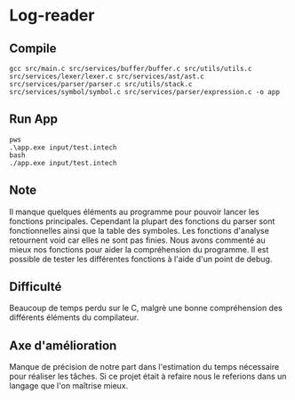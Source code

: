 # Log-reader

## Compile

```
gcc src/main.c src/services/buffer/buffer.c src/utils/utils.c src/services/lexer/lexer.c src/services/ast/ast.c src/services/parser/parser.c src/utils/stack.c src/services/symbol/symbol.c src/services/parser/expression.c -o app
```

## Run App

```
pws
.\app.exe input/test.intech
bash
./app.exe input/test.intech
```

## Note

Il manque quelques éléments au programme pour pouvoir lancer les fonctions principales. Cependant la plupart des fonctions du parser sont fonctionnelles ainsi que la table des symboles. 
Les fonctions d'analyse retournent void car elles ne sont pas finies.
Nous avons commenté au mieux nos fonctions pour aider la compréhension du programme.
Il est possible de tester les différentes fonctions à l'aide d'un point de debug.

## Difficulté

Beaucoup de temps perdu sur le C, malgrè une bonne compréhension des différents éléments du compilateur.

## Axe d'amélioration

Manque de précision de notre part dans l'estimation du temps nécessaire pour réaliser les tâches.
Si ce projet était à refaire nous le referions dans un langage que l'on maîtrise mieux.
